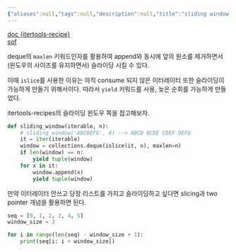 ```yaml
---
{"aliases":null,"tags":null,"description":null,"title":"sliding window {python} {itertools.islice} {collections.deque}","created":"2023-08-13T16:14:51","updated":"2023-08-13T16:18:56","dg-publish":true,"permalink":"/docs/sliding window {python} {itertools.islice} {collections.deque}/","dgPassFrontmatter":true}
---
```


[doc {itertools-recipe}](https://docs.python.org/3/library/itertools.html#itertools-recipes)  
[sof](https://stackoverflow.com/a/6822773)

deque의 `maxlen` 키워드인자를 활용하여 append와 동시에 앞의 원소를 제거하면서(윈도우의 사이즈를 유지하면서) 슬라이딩 시킬 수 있다.

이때 `islice`를 사용한 이유는 아직 consume 되지 않은 이터레이터 또한 슬라이딩이 가능하게 만들기 위해서이다. 따라서 `yield` 키워드를 사용, 늦은 순회를 가능하게 만들었다.

itertools-recipes의 슬라이딩 윈도우 쪽을 참고해보자.

```python
def sliding_window(iterable, n):
    # sliding_window('ABCDEFG', 4) --> ABCD BCDE CDEF DEFG
    it = iter(iterable)
    window = collections.deque(islice(it, n), maxlen=n)
    if len(window) == n:
        yield tuple(window)
    for x in it:
        window.append(x)
        yield tuple(window)
```

만약 이터레이터 안쓰고 당장 리스트를 가지고 슬라이딩하고 싶다면 slicing과 two pointer 개념을 활용하면 된다.

```python
seq = [0, 1, 2, 3, 4, 5]
window_size = 3

for i in range(len(seq) - window_size + 1):
    print(seq[i: i + window_size])
```
